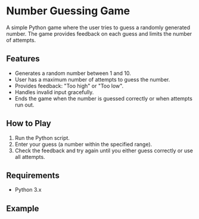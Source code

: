 # Number Guessing Game

A simple Python game where the user tries to guess a randomly generated number. The game provides feedback on each guess and limits the number of attempts.

## Features

- Generates a random number between 1 and 10.
- User has a maximum number of attempts to guess the number.
- Provides feedback: "Too high" or "Too low".
- Handles invalid input gracefully.
- Ends the game when the number is guessed correctly or when attempts run out.

## How to Play

1. Run the Python script.
2. Enter your guess (a number within the specified range).
3. Check the feedback and try again until you either guess correctly or use all attempts.

## Requirements

- Python 3.x

## Example

